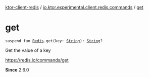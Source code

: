 [ktor-client-redis](../index.md) / [io.ktor.experimental.client.redis.commands](index.md) / [get](./get.md)

# get

`suspend fun `[`Redis`](../io.ktor.experimental.client.redis/-redis/index.md)`.get(key: `[`String`](https://kotlinlang.org/api/latest/jvm/stdlib/kotlin/-string/index.html)`): `[`String`](https://kotlinlang.org/api/latest/jvm/stdlib/kotlin/-string/index.html)`?`

Get the value of a key

https://redis.io/commands/get

**Since**
2.6.0

